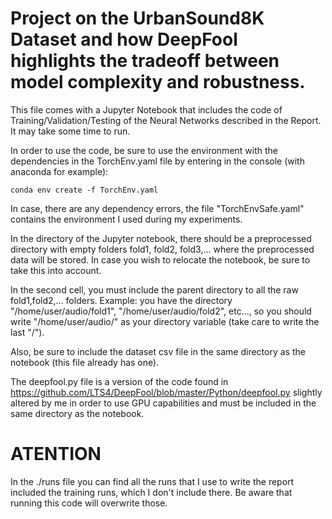 
# Project on the UrbanSound8K Dataset and how DeepFool highlights the tradeoff between model complexity and robustness.

This file comes with a Jupyter Notebook that includes the code of Training/Validation/Testing of the Neural Networks described in the Report. It may take some time to run.

In order to use the code, be sure to use the environment with the dependencies in the TorchEnv.yaml file by entering in the console (with anaconda for example):

```
conda env create -f TorchEnv.yaml
```

In case, there are any dependency errors, the file "TorchEnvSafe.yaml" contains the environment I used during my experiments.

In the directory of the Jupyter notebook, there should be a preprocessed directory with empty folders fold1, fold2, fold3,... where the preprocessed data will be stored. In case you wish to relocate the notebook, be sure to take this into account. 

In the second cell, you must include the parent directory to all the raw fold1,fold2,... folders. 
Example: you have the directory "/home/user/audio/fold1", "/home/user/audio/fold2", etc..., so you should write "/home/user/audio/" as your directory variable (take care to write the last "/").

Also, be sure to include the dataset csv file in the same directory as the notebook (this file already has one).

The deepfool.py file is a version of the code found in https://github.com/LTS4/DeepFool/blob/master/Python/deepfool.py slightly altered by me in order to use GPU capabilities and must be included in the same directory as the notebook.

# ATENTION

In the ./runs file you can find all the runs that I use to write the report included the training runs, which I don't include there. Be aware that running this code will overwrite those.


